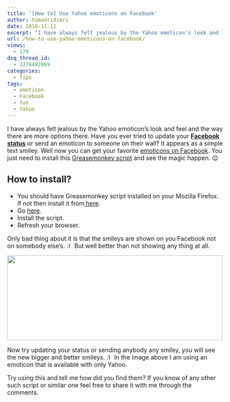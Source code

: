 ```yaml
---
title: '[How to] Use Yahoo emoticons on Facebook'
author: himadridimri
date: 2010-11-12
excerpt: "I have always felt jealous by the Yahoo emoticon's look and feel and the way there are more options there. Have you ever tried to update your Facebook status or send a emoticon to someone on their wall? It appears as a simple text smiley. Well now you can get your favorite emoticons on Facebook. You just need to install this Greasemonkey script and see the magic happen. ;)"
url: /how-to-use-yahoo-emoticons-on-facebook/
views:
  - 179
dsq_thread_id:
  - 3276482869
categories:
  - Tips
tags:
  - emoticon
  - Facebook
  - fun
  - Yahoo
---
```

I have always felt jealous by the Yahoo emoticon&#8217;s look and feel and the way there are more options there. Have you ever tried to update your **<a href="http://fbknol.com/how-to-have-a-cool-status-update-on-facebook/" onclick="_gaq.push(['_trackEvent', 'outbound-article', 'http://fbknol.com/how-to-have-a-cool-status-update-on-facebook/', 'Facebook status']);" >Facebook status</a>** or send an emoticon to someone on their wall? It appears as a simple text smiley. Well now you can get your favorite <a href="http://fbknol.com/list-of-facebook-chat-emoticons-to-spice-up-the-chat/" onclick="_gaq.push(['_trackEvent', 'outbound-article', 'http://fbknol.com/list-of-facebook-chat-emoticons-to-spice-up-the-chat/', 'emoticons on Facebook']);" >emoticons on Facebook</a>. You just need to install this <a href="http://userscripts.org/scripts/show/89124" onclick="_gaq.push(['_trackEvent', 'outbound-article', 'http://userscripts.org/scripts/show/89124', 'Greasemonkey script']);" >Greasemonkey script</a> and see the magic happen. 😉

## How to install?

  * You should have Greasemonkey script installed on your Mozilla Firefox. If not then install it from<a href="https://addons.mozilla.org/en-US/firefox/addon/748/" onclick="_gaq.push(['_trackEvent', 'outbound-article', 'https://addons.mozilla.org/en-US/firefox/addon/748/', ' here']);" > here</a>.
  * Go <a href="http://userscripts.org/scripts/show/89124" onclick="_gaq.push(['_trackEvent', 'outbound-article', 'http://userscripts.org/scripts/show/89124', 'here']);" >here</a>.
  * Install the script.
  * Refresh your browser.

Only bad thing about it is that the smileys are shown on you Facebook not on somebody else&#8217;s. <img src="http://devilsworkshop.org/wp-includes/images/smilies/frownie.png" alt=":(" class="wp-smiley" style="height: 1em; max-height: 1em;" /> But well better than not showing any thing at all.

<a href="http://fbknol.com/how-to-use-yahoo-emoticons-on-facebook/yahoo-emoticons/" onclick="_gaq.push(['_trackEvent', 'outbound-article', 'http://fbknol.com/how-to-use-yahoo-emoticons-on-facebook/yahoo-emoticons/', '']);" rel="attachment wp-att-3558"><img class="alignnone size-full  wp-image-52767" src="http://cdn.devilsworkshop.org/files/2010/11/yahoo-emoticons.png" alt="" width="503" height="198" /></a>

Now try updating your status or sending anybody any smiley, you will see the new bigger and better smileys. <img src="http://devilsworkshop.org/wp-includes/images/smilies/simple-smile.png" alt=":)" class="wp-smiley" style="height: 1em; max-height: 1em;" /> In the image above I am using an emoticon that is available with only Yahoo.

Try using this and tell me how did you find them? If you know of any other such script or similar one feel free to share it with me through the comments.
